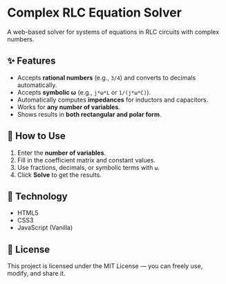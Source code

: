 # Complex RLC Equation Solver

A web-based solver for systems of equations in RLC circuits with complex numbers.

## ✨ Features
- Accepts **rational numbers** (e.g., `3/4`) and converts to decimals automatically.
- Accepts **symbolic ω** (e.g., `j*ω*L` or `1/(j*ω*C)`).
- Automatically computes **impedances** for inductors and capacitors.
- Works for **any number of variables**.
- Shows results in **both rectangular and polar form**.

## 📌 How to Use
1. Enter the **number of variables**.
2. Fill in the coefficient matrix and constant values.
3. Use fractions, decimals, or symbolic terms with `ω`.
4. Click **Solve** to get the results.

## 🔧 Technology
- HTML5  
- CSS3  
- JavaScript (Vanilla)

## 📄 License
This project is licensed under the MIT License — you can freely use, modify, and share it.

